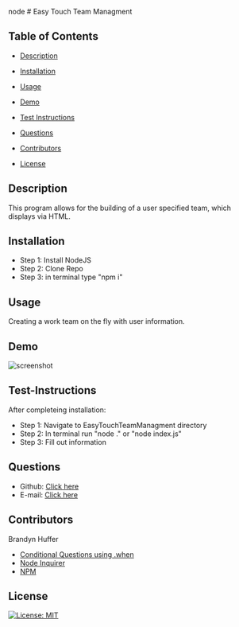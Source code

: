 node # Easy Touch Team Managment
    
## Table of Contents

- [Description](#description)

- [Installation](#installation)

- [Usage](#usage)

- [Demo](#demo)

- [Test Instructions](#test-instructions)

- [Questions](#questions)

- [Contributors](#contributors)

- [License](#license)

## Description 
This program allows for the building of a user specified team, which displays via HTML.

## Installation

- Step 1: Install NodeJS
- Step 2: Clone Repo
- Step 3: in terminal type "npm i"
    
## Usage
Creating a work team on the fly with user information.

## Demo

![screenshot](assets/EasyTouchDemo.gif.gif)
    
## Test-Instructions
After completeing installation:

- Step 1: Navigate to EasyTouchTeamManagment directory
- Step 2: In terminal run "node ." or "node index.js"
- Step 3: Fill out information
    
## Questions
- Github: [Click here](https://github.com/brandynh)
- E-mail: [Click here](hufferbrandyn@gmail.com)
    
## Contributors
Brandyn Huffer

* [Conditional Questions using .when](https://stackoverflow.com/questions/56412516/conditional-prompt-rendering-in-inquirer)
* [Node Inquirer](https://www.educative.io/edpresso/how-to-use-the-inquirer-node-package)
* [NPM](https://www.npmjs.com/package/inquirer)
  
## License
[![License: MIT](https://img.shields.io/badge/License-MIT-yellow.svg)](https://opensource.org/licenses/MIT)
